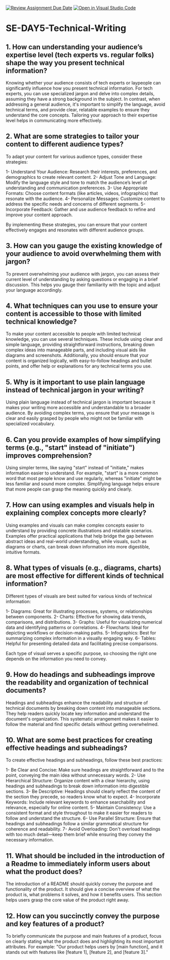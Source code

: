 [![Review Assignment Due Date](https://classroom.github.com/assets/deadline-readme-button-22041afd0340ce965d47ae6ef1cefeee28c7c493a6346c4f15d667ab976d596c.svg)](https://classroom.github.com/a/zsAR-pyY)
[![Open in Visual Studio Code](https://classroom.github.com/assets/open-in-vscode-2e0aaae1b6195c2367325f4f02e2d04e9abb55f0b24a779b69b11b9e10269abc.svg)](https://classroom.github.com/online_ide?assignment_repo_id=15659024&assignment_repo_type=AssignmentRepo)
# SE-DAY5-Technical-Writing
## 1. How can understanding your audience’s expertise level (tech experts vs. regular folks) shape the way you present technical information?
Knowing whether your audience consists of tech experts or laypeople can significantly influence how you present technical information. For tech experts, you can use specialized jargon and delve into complex details, assuming they have a strong background in the subject. In contrast, when addressing a general audience, it's important to simplify the language, avoid technical terms, and provide clear, relatable examples to ensure they understand the core concepts. Tailoring your approach to their expertise level helps in communicating more effectively.

## 2. What are some strategies to tailor your content to different audience types?
To adapt your content for various audience types, consider these strategies:

1- Understand Your Audience: Research their interests, preferences, and demographics to create relevant content.
2- Adjust Tone and Language: Modify the language style and tone to match the audience’s level of understanding and communication preferences.
3- Use Appropriate Formats: Choose content formats (like articles, videos, infographics) that resonate with the audience.
4- Personalize Messages: Customize content to address the specific needs and concerns of different segments.
5- Incorporate Feedback: Gather and use audience feedback to refine and improve your content approach.

By implementing these strategies, you can ensure that your content effectively engages and resonates with different audience groups.

## 3. How can you gauge the existing knowledge of your audience to avoid overwhelming them with jargon?
To prevent overwhelming your audience with jargon, you can assess their current level of understanding by asking questions or engaging in a brief discussion. This helps you gauge their familiarity with the topic and adjust your language accordingly.

## 4. What techniques can you use to ensure your content is accessible to those with limited technical knowledge?
To make your content accessible to people with limited technical knowledge, you can use several techniques. These include using clear and simple language, providing straightforward instructions, breaking down complex ideas into manageable parts, and including visual aids like diagrams and screenshots. Additionally, you should ensure that your content is organized logically, with easy-to-follow headings and bullet points, and offer help or explanations for any technical terms you use.

## 5. Why is it important to use plain language instead of technical jargon in your writing?
Using plain language instead of technical jargon is important because it makes your writing more accessible and understandable to a broader audience. By avoiding complex terms, you ensure that your message is clear and easily grasped by people who might not be familiar with specialized vocabulary.

## 6. Can you provide examples of how simplifying terms (e.g., "start" instead of "initiate") improves comprehension?
Using simpler terms, like saying "start" instead of "initiate," makes information easier to understand. For example, "start" is a more common word that most people know and use regularly, whereas "initiate" might be less familiar and sound more complex. Simplifying language helps ensure that more people can grasp the meaning quickly and clearly.

## 7. How can using examples and visuals help in explaining complex concepts more clearly?
Using examples and visuals can make complex concepts easier to understand by providing concrete illustrations and relatable scenarios. Examples offer practical applications that help bridge the gap between abstract ideas and real-world understanding, while visuals, such as diagrams or charts, can break down information into more digestible, intuitive formats.

## 8. What types of visuals (e.g., diagrams, charts) are most effective for different kinds of technical information?
Different types of visuals are best suited for various kinds of technical information:

1- Diagrams: Great for illustrating processes, systems, or relationships between components.
2- Charts: Effective for showing data trends, comparisons, and distributions.
3- Graphs: Useful for visualizing numerical data and identifying patterns or correlations.
4- Flowcharts: Ideal for depicting workflows or decision-making paths.
5- Infographics: Best for summarizing complex information in a visually engaging way.
6- Tables: Helpful for presenting detailed data and facilitating precise comparisons.

Each type of visual serves a specific purpose, so choosing the right one depends on the information you need to convey.

## 9. How do headings and subheadings improve the readability and organization of technical documents?
Headings and subheadings enhance the readability and structure of technical documents by breaking down content into manageable sections. They help readers quickly locate key information and understand the document's organization. This systematic arrangement makes it easier to follow the material and find specific details without getting overwhelmed.

## 10. What are some best practices for creating effective headings and subheadings?
To create effective headings and subheadings, follow these best practices:

1- Be Clear and Concise: Make sure headings are straightforward and to the point, conveying the main idea without unnecessary words.
2- Use Hierarchical Structure: Organize content with a clear hierarchy, using headings and subheadings to break down information into digestible sections.
3- Be Descriptive: Headings should clearly reflect the content of the section they precede, so readers know what to expect.
4- Incorporate Keywords: Include relevant keywords to enhance searchability and relevance, especially for online content.
5- Maintain Consistency: Use a consistent format and style throughout to make it easier for readers to follow and understand the structure.
6- Use Parallel Structure: Ensure that headings and subheadings follow a similar grammatical structure for coherence and readability.
7- Avoid Overloading: Don't overload headings with too much detail—keep them brief while ensuring they convey the necessary information.

## 11. What should be included in the introduction of a Readme to immediately inform users about what the product does?
The introduction of a README should quickly convey the purpose and functionality of the product. It should give a concise overview of what the product is, what problems it solves, and how it benefits users. This section helps users grasp the core value of the product right away.

## 12. How can you succinctly convey the purpose and key features of a product?
To briefly communicate the purpose and main features of a product, focus on clearly stating what the product does and highlighting its most important attributes. For example: "Our product helps users by [main function], and it stands out with features like [feature 1], [feature 2], and [feature 3]."

